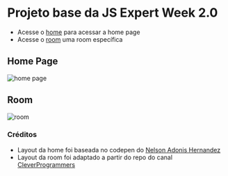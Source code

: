 # Projeto base da JS Expert Week 2.0

- Acesse o [home](./pages/home/index.html) para acessar a home page
- Acesse o [room](./pages/room/index.html) uma room específica

## Home Page

![home page](./prints/home.png)

## Room

![room](./prints/room.png)

### Créditos

- Layout da home foi baseada no codepen do [Nelson Adonis Hernandez](https://codepen.io/nelsonher019/pen/eYZBqOm)
- Layout da room foi adaptado a partir do repo do canal [CleverProgrammers](https://github.com/CleverProgrammers/nodejs-zoom-clone/blob/master/views/room.ejs)